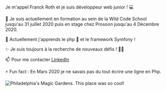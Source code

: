 
Je m'appel Franck Roth et je suis développeur web junior ! 💻

🔭 Je suis actuellement en formation au sein de la Wild Code School jusqu'au 31 juillet 2020 puis en stage chez Prosoon jusqu'au 4 Décembre 2020.

🌱 Actuellement j'apprends le php 🐘 et le framework Symfony !

✨ Je suis toujours à la recherche de nouveaux défis ! 🦾🔥 



📫 Pour me contacter [LinkedIn](https://github.com/Franck-Roth)

⚡ Fun fact : En Mars 2020 je ne savais pas du tout écrire une ligne en Php.

![Philadelphia's Magic Gardens. This place was so cool!](https://cdn.pixabay.com/photo/2017/12/01/15/44/merligen-2991122_960_720.jpg "Philadelphia's Magic Gardens")
